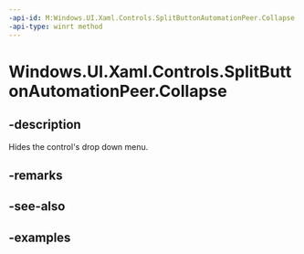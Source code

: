 ```yaml
---
-api-id: M:Windows.UI.Xaml.Controls.SplitButtonAutomationPeer.Collapse
-api-type: winrt method
---
```


<!-- Method syntax.
public void SplitButtonAutomationPeer.Collapse()
-->

# Windows.UI.Xaml.Controls.SplitButtonAutomationPeer.Collapse

## -description

Hides the control's drop down menu.

## -remarks

## -see-also

## -examples

